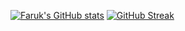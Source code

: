 [![Faruk's GitHub stats](https://github-readme-stats.vercel.app/api?username=FarukErat)](https://github.com/anuraghazra/github-readme-stats)
[![GitHub Streak](https://github-readme-streak-stats.herokuapp.com/?user=FarukErat&theme=dark)](https://git.io/streak-stats)
